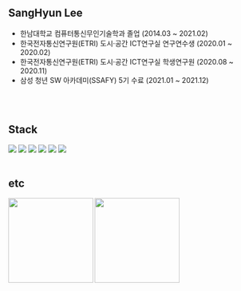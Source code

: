 ## SangHyun Lee
* 한남대학교 컴퓨터통신무인기술학과 졸업 (2014.03 ~ 2021.02)
* 한국전자통신연구원(ETRI) 도시·공간 ICT연구실 연구연수생 (2020.01 ~ 2020.02)
* 한국전자통신연구원(ETRI) 도시·공간 ICT연구실 학생연구원 (2020.08 ~ 2020.11)
* 삼성 청년 SW 아카데미(SSAFY) 5기 수료 (2021.01 ~ 2021.12)
<br>
<br>

## Stack
<img src="https://img.shields.io/badge/java-007396?style=for-the-badge&logo=java&logoColor=white"> <img src="https://img.shields.io/badge/C Sharp-239120?style=for-the-badge&logo=C Sharp&logoColor=white"> <img src="https://img.shields.io/badge/Python-3776AB?style=for-the-badge&logo=Python&logoColor=white">
<img src="https://img.shields.io/badge/Spring-6DB33F?style=for-the-badge&logo=Spring&logoColor=white"> <img src="https://img.shields.io/badge/Spring Boot-6DB33F?style=for-the-badge&logo=Spring Boot&logoColor=white"> <img src="https://img.shields.io/badge/Unity-FFFFFF?style=for-the-badge&logo=Unity&logoColor=black">
<br>
<br>

<!--
[![Hits](https://hits.seeyoufarm.com/api/count/incr/badge.svg?url=https%3A%2F%2Fgithub.com%2Fitoras&count_bg=%2379C83D&title_bg=%23555555&icon=&icon_color=%23E7E7E7&title=VISIT&edge_flat=false)](https://github.com/itoras)
[![Solved.ac 프로필](http://mazassumnida.wtf/api/mini/generate_badge?boj=lsh104305)](https://solved.ac/lsh104305)
-->

## etc
<div>
  <img align='left' src="https://github-readme-stats.vercel.app/api?username=itoras&show_icons=true&theme=radical" height="170">
  <img align='left' src="http://mazassumnida.wtf/api/v2/generate_badge?boj=lsh104305" height="170">
</div>
<br>
<br>

<!--
**itoras/itoras** is a ✨ _special_ ✨ repository because its `README.md` (this file) appears on your GitHub profile.

Here are some ideas to get you started:

- 🔭 I’m currently working on ...
- 🌱 I’m currently learning ...
- 👯 I’m looking to collaborate on ...
- 🤔 I’m looking for help with ...
- 💬 Ask me about ...
- 📫 How to reach me: ...
- 😄 Pronouns: ...
- ⚡ Fun fact: ...
-->
